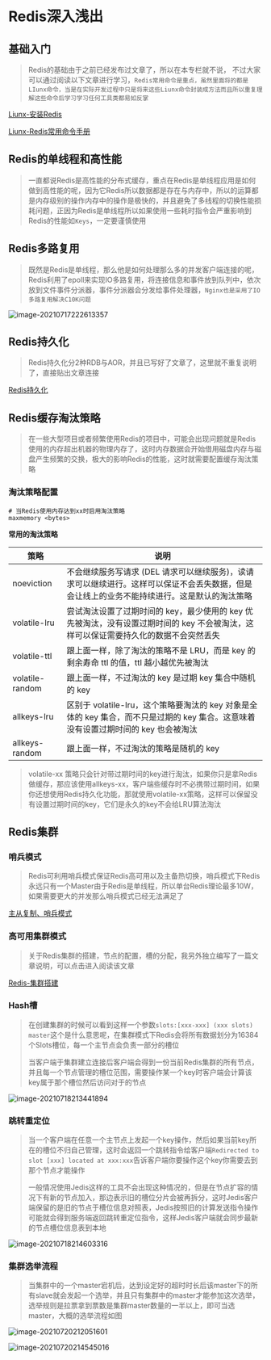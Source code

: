 # Redis深入浅出

## 基础入门

> Redis的基础由于之前已经发布过文章了，所以在本专栏就不说， 不过大家可以通过阅读以下文章进行学习，`Redis常用命令是重点，虽然里面将的都是LIunx命令，当是在实际开发过程中只是将来这些Liunx命令封装成方法而且所以重复理解这些命令后学习学习任何工具类都易如反掌`

[Liunx-安装Redis](https://blog.csdn.net/weixin_44642403/article/details/109539410)

[Liunx-Redis常用命令手册](https://blog.csdn.net/weixin_44642403/article/details/109538441)

## Redis的单线程和高性能

> 一直都说Redis是高性能的分布式缓存，重点在Redis是单线程应用是如何做到高性能的呢，因为它Redis所以数据都是存在与内存中，所以的运算都是内存级别的操作内存中的操作是极快的，并且避免了多线程的切换性能损耗问题，正因为Redis是单线程所以如果使用一些耗时指令会严重影响到Redis的性能如`Keys`，一定要谨慎使用

## Redis多路复用

> 既然是Redis是单线程，那么他是如何处理那么多的并发客户端连接的呢，Redis利用了epoll来实现IO多路复用，将连接信息和事件放到队列中，依次放到文件事件分派器，事件分派器会分发给事件处理器，`Nginx也是采用了IO多路复用解决C10K问题`

![image-20210717222613357](./images/image-20210717222317293.png)

## Redis持久化

> Redis持久化分2种RDB与AOR，并且已写好了文章了，这里就不重复说明了，直接贴出文章连接

[Redis持久化](https://blog.csdn.net/weixin_44642403/article/details/110692444)

## Redis缓存淘汰策略

> 在一些大型项目或者频繁使用Redis的项目中，可能会出现问题就是Redis使用的内存超出机器的物理内存了，这时内存数据会开始借用磁盘内存与磁盘产生频繁的交换，极大的影响Redis的性能，这时就需要配置缓存淘汰策略

### 淘汰策略配置

~~~shell
# 当Redis使用内存达到xx时启用淘汰策略
maxmemory <bytes>
~~~

**常用的淘汰策略**

| 策略            | 说明                                                         |
| --------------- | ------------------------------------------------------------ |
| noeviction      | 不会继续服务写请求 (DEL 请求可以继续服务)，读请求可以继续进行。这样可以保证不会丢失数据，但是会让线上的业务不能持续进行。这是默认的淘汰策略 |
| volatile-lru    | 尝试淘汰设置了过期时间的 key，最少使用的 key 优先被淘汰，没有设置过期时间的 key 不会被淘汰，这样可以保证需要持久化的数据不会突然丢失 |
| volatile-ttl    | 跟上面一样，除了淘汰的策略不是 LRU，而是 key 的剩余寿命 ttl 的值，ttl 越小越优先被淘汰 |
| volatile-random | 跟上面一样，不过淘汰的 key 是过期 key 集合中随机的 key       |
| allkeys-lru     | 区别于 volatile-lru，这个策略要淘汰的 key 对象是全体的 key 集合，而不只是过期的 key 集合。这意味着没有设置过期时间的 key 也会被淘汰 |
| allkeys-random  | 跟上面一样，不过淘汰的策略是随机的 key                       |

> volatile-xx 策略只会针对带过期时间的key进行淘汰，如果你只是拿Redis做缓存，那应该使用allkeys-xx，客户端些缓存时不必携带过期时间，如果你还想使用Redis持久化功能，那就使用volatile-xx策略，这样可以保留没有设置过期时间的key，它们是永久的key不会给LRU算法淘汰

## Redis集群

### 哨兵模式

> Redis可利用哨兵模式保证Redis高可用以及主备热切换，哨兵模式下Redis永远只有一个Master由于Redis是单线程，所以单台Redis理论最多10W，如果需要更大的并发那么哨兵模式已经无法满足了

[主从复制、哨兵模式](https://blog.csdn.net/weixin_44642403/article/details/110692692)

### 高可用集群模式

> 关于Redis集群的搭建，节点的配置，槽的分配，我另外独立编写了一篇文章说明，可以点击进入阅读该文章

[Redis-集群搭建](https://blog.csdn.net/weixin_44642403/article/details/118885921?spm=1001.2014.3001.5502)

### Hash槽

> 在创建集群的时候可以看到这样一个参数`slots:[xxx-xxx] (xxx slots) master`这个是什么意思呢，在集群模式下Redis会将所有数据划分为16384个Slots槽位，每一个主节点会负责一部分的槽位
>
> 当客户端于集群建立连接后客户端会得到一份当前Redis集群的所有节点，并且每一个节点管理的槽位范围，需要操作某一个key时客户端会计算该key属于那个槽位然后访问对于的节点

![image-20210718213441894](./images/image-20210718213441894.png)

### 跳转重定位

> 当一个客户端在任意一个主节点上发起一个key操作，然后如果当前key所在的槽位不归自己管理，这时会返回一个跳转指令给客户端`Redirected to slot [xxx] located at xxx:xxx`告诉客户端你要操作这个key你需要去到那个节点才能操作
>
> 一般情况使用Jedis这样的工具不会出现这种情况的，但是在节点扩容的情况下有新的节点加入，那边表示旧的槽位分片会被再拆分，这时Jedis客户端保留的是旧的节点于槽位信息对照表，Jedis按照旧的计算发送指令操作可能就会得到服务端返回跳转重定位指令，这样Jedis客户端就会同步最新的节点槽位信息表到本地

![image-20210718214603316](./images/image-20210718214603316.png)

### 集群选举流程

> 当集群中的一个master宕机后，达到设定好的超时时长后该master下的所有slave就会发起一个选举，并且只有集群中的master才能参加这次选举，选举规则是拉票拿到票数是集群master数量的一半以上，即可当选master，大概的选举流程如图

![image-20210720212051601](./images/image-20210720212051601.png)

![image-20210720214545016](./images/image-20210720214545016.png)
